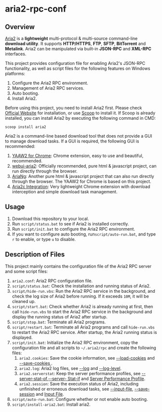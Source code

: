 # aria2-rpc-conf

## Overview

[Aria2](https://aria2.github.io/) is a **lightweight** multi-protocol & multi-source command-line **download utility**. It supports **HTTP/HTTPS**, **FTP**, **SFTP**, **BitTorrent** and **Metalink**. Aria2 can be manipulated via built-in **JSON-RPC** and **XML-RPC** interfaces.

This project provides configuration file for enabling Aria2's JSON-RPC functionality, as well as script files for the following features on Windows platforms:

1. Configure the Aria2 RPC environment.
2. Management of Aria2 RPC services.
3. Auto booting.
4. Install Aria2.

Before using this project, you need to install Aria2 first. Please check [Official Website](https://aria2.github.io/) for installation, or use [Scoop](https://github.com/lukesampson/scoop) to install it. If Scoop is already installed, you can install Aria2 by executing the following command in CMD:

```shell
scoop install aria2
```

Aria2 is a command-line based download tool that does not provide a GUI to manage download tasks. If a GUI is required, the following GUI is recommended:

1. [YAAW2 for Chrome](https://chrome.google.com/webstore/detail/yaaw2-for-chrome/mpkodccbngfoacfalldjimigbofkhgjn): Chrome extension, easy to use and beautiful, recommended.
2. [webui-aria2](https://github.com/ziahamza/webui-aria2): Officially recommended, pure html & javascript project, can run directly through the browser.
3. [AriaNg](https://github.com/mayswind/AriaNg): Another pure html & javascript project that can also run directly through the browser. The YAAW2 for Chrome is based on this project.
4. [Aria2c Integration](https://chrome.google.com/webstore/detail/aria2c-integration/cnkefpcjiolhnmhfpjbjpidgncnajlmf?hl=zh-CN): Very lightweight Chrome extension with download interception and simple download task management.

## Usage

1. Download this repository to your local.
2. Run `script/status.bat` to see if Aria2 is installed correctly.
3. Run `script/init.bat` to configure the Aria2 RPC environment.
4. If you want to configure auto booting, run`script/auto-run.bat`, and type `r` to enable, or type `u` to disable.

## Description of Files

This project mainly contains the configuration file of the Aria2 RPC server and some script files:

1. `aria2.conf`: Aria2 RPC configuration file.
2. `script/status.bat`: Check the installation and running status of Aria2.
3. `script/hide-run.vbs`: Run the Aria2 RPC service in the background, and check the log size of Aria2 before running. If it exceeds `10M`, it will be cleaned up.
4. `script/start.bat`: Check whether Aria2 is already running at first, then call `hide-run.vbs` to start the Aria2 RPC service in the background and display the running status of Aria2 after startup.
5. `script/stop.bat`: Terminate all Aria2 programs.
6. `script/restart.bat`: Terminate all Aria2 programs and call `hide-run.vbs` to restart the Aria2 RPC service. After startup, the Aria2 running status is displayed.
7. `script/init.bat`: Initialize the Aria2 RPC environment, copy the configuration file and all scripts to `~/.aria2/rpc` and create the following files:
   1. `aria2.cookies`: Save the cookie information, see [--load-cookies](https://aria2.github.io/manual/en/html/aria2c.html#cmdoption-load-cookies) and [--save-cookies ](https://aria2.github.io/manual/en/html/aria2c.html#cmdoption-save-cookies).
   2. `aria2.log`: Aria2 log files, see [--log](https://aria2.github.io/manual/en/html/aria2c.html#cmdoption-l) and [--log-level](https://aria2.Github.io/manual/en/html/aria2c.html#cmdoption-log-level).
   3. `aria2.serverstat`: Keep the server performance profiles, see [--server-stat-of](https://aria2.github.io/manual/en/html/aria2c.html#cmdoption-server-stat-of),[--server- Stat-if](https://aria2.github.io/manual/en/html/aria2c.html#cmdoption-server-stat-of) and [Server Performance Profile](https://aria2.github.io/manual/en/html/aria2c.html#server-performance-profile).
   4. `aria2.session`: Save the execution status of Aria2, including unfinished or erroneous download tasks, see [--input-file](https://aria2.github.io/manual/en/html/aria2c.html#cmdoption-i), [--save-session](https://aria2.github.io/manual/en/html/aria2c.html#cmdoption-save-session) and [Input File](https://aria2.github.io/manual/en/html/aria2c.html#id2).
8. `script/auto-run.bat`: Configure whether or not enable auto booting.
9. `script/install-aria2.bat`: Install aria2.

